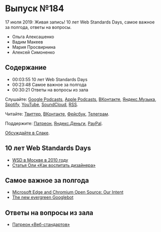 # Выпуск №184

17 июля 2019: Живая запись! 10 лет Web Standards Days, самое важное за полгода, ответы на вопросы.

- Ольга Алексашенко
- Вадим Макеев
- Мария Просвирнина
- Алексей Симоненко

## Содержание

- 00:03:55 10 лет Web Standards Days
- 00:23:48 Самое важное за полгода
- 00:30:21 Ответы на вопросы из зала

Слушайте: [Google Podcasts](https://podcasts.google.com/?feed=aHR0cHM6Ly93ZWItc3RhbmRhcmRzLnJ1L3BvZGNhc3QvZmVlZC8), [Apple Podcasts](https://itunes.apple.com/podcast/id1080500016), [ВКонтакте](https://vk.com/podcasts-32017543), [Яндекс.Музыка](https://music.yandex.ru/album/6245956), [Spotify](https://open.spotify.com/show/3rzAcADjpBpXt73L0epTjV), [YouTube](https://www.youtube.com/playlist?list=PLMBnwIwFEFHcwuevhsNXkFTcadeX5R1Go), [SoundCloud](https://soundcloud.com/web-standards), [RSS](https://web-standards.ru/podcast/feed/).

Читайте: [Твиттер](https://twitter.com/webstandards_ru), [ВКонтакте](https://vk.com/webstandards_ru), [Фейсбук](https://www.facebook.com/webstandardsru), [Телеграм](https://t.me/webstandards_ru).

Поддержите: [Патреон](https://www.patreon.com/webstandards_ru), [Яндекс.Деньги](https://money.yandex.ru/to/41001119329753), [PayPal](https://www.paypal.me/pepelsbey).

[Обсуждайте в Слаке](http://slack.web-standards.ru/).

## 10 лет Web Standards Days

- [WSD в Москве в 2010 году](https://wsd.events/2010/12/16/)
- [Статья Оли «Как воспитать дизайнера»](https://web-standards.ru/articles/coder-vs-designer/)

## Самое важное за полгода

- [Microsoft Edge and Chromium Open Source: Our Intent](https://github.com/MicrosoftEdge/MSEdge)
- [The new evergreen Googlebot](https://webmasters.googleblog.com/2019/05/the-new-evergreen-googlebot.html)

## Ответы на вопросы из зала

- [Патреон «Веб-стандартов»](https://www.patreon.com/webstandards_ru)
